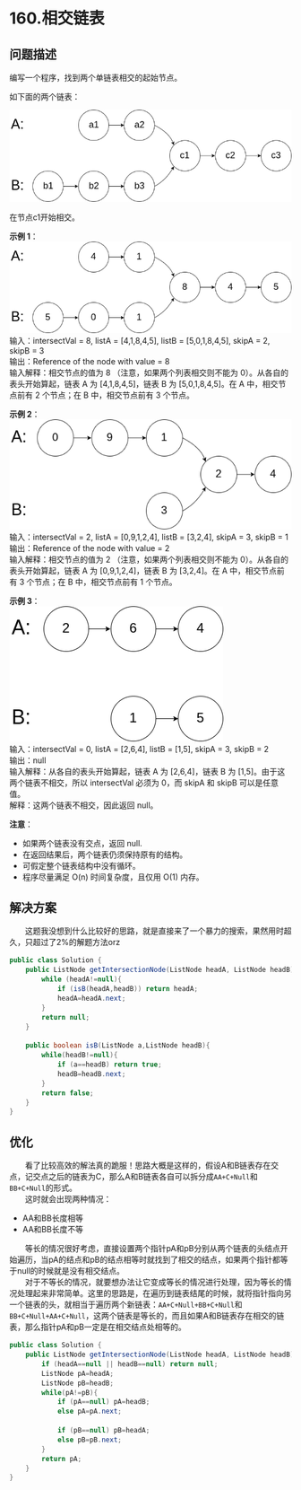 # 160.相交链表

## **问题描述**  

编写一个程序，找到两个单链表相交的起始节点。  

如下面的两个链表：  

![image](./1.png)  

在节点c1开始相交。  

**示例 1**：  
![image](./2.png)  
输入：intersectVal = 8, listA = [4,1,8,4,5], listB = [5,0,1,8,4,5], skipA = 2, skipB = 3  
输出：Reference of the node with value = 8  
输入解释：相交节点的值为 8 （注意，如果两个列表相交则不能为 0）。从各自的表头开始算起，链表 A 为 [4,1,8,4,5]，链表 B 为 [5,0,1,8,4,5]。在 A 中，相交节点前有 2 个节点；在 B 中，相交节点前有 3 个节点。  

**示例 2**：  
![image](./3.png)  
输入：intersectVal = 2, listA = [0,9,1,2,4], listB = [3,2,4], skipA = 3, skipB = 1  
输出：Reference of the node with value = 2  
输入解释：相交节点的值为 2 （注意，如果两个列表相交则不能为 0）。从各自的表头开始算起，链表 A 为 [0,9,1,2,4]，链表 B 为 [3,2,4]。在 A 中，相交节点前有 3 个节点；在 B 中，相交节点前有 1 个节点。  

**示例 3**：  
![image](./4.png)  
输入：intersectVal = 0, listA = [2,6,4], listB = [1,5], skipA = 3, skipB = 2  
输出：null  
输入解释：从各自的表头开始算起，链表 A 为 [2,6,4]，链表 B 为 [1,5]。由于这两个链表不相交，所以 intersectVal 必须为 0，而 skipA 和 skipB 可以是任意值。  
解释：这两个链表不相交，因此返回 null。  

**注意**：

* 如果两个链表没有交点，返回 null.
* 在返回结果后，两个链表仍须保持原有的结构。
* 可假定整个链表结构中没有循环。
* 程序尽量满足 O(n) 时间复杂度，且仅用 O(1) 内存。

## **解决方案**  

&emsp;&emsp;这题我没想到什么比较好的思路，就是直接来了一个暴力的搜索，果然用时超久，只超过了2%的解题方法orz

```java
public class Solution {
    public ListNode getIntersectionNode(ListNode headA, ListNode headB) {
        while (headA!=null){
            if (isB(headA,headB)) return headA;
            headA=headA.next;
        }
        return null;
    }
    
    public boolean isB(ListNode a,ListNode headB){
        while(headB!=null){
            if (a==headB) return true;
            headB=headB.next;
        }
        return false;
    }
}
```

## 优化

&emsp;&emsp;看了比较高效的解法真的跪服！思路大概是这样的，假设A和B链表存在交点，记交点之后的链表为C，那么A和B链表各自可以拆分成`AA+C+Null`和`BB+C+Null`的形式。  
&emsp;&emsp;这时就会出现两种情况：

* AA和BB长度相等
* AA和BB长度不等

&emsp;&emsp;等长的情况很好考虑，直接设置两个指针pA和pB分别从两个链表的头结点开始遍历，当pA的结点和pB的结点相等时就找到了相交的结点，如果两个指针都等于null的时候就是没有相交结点。  
&emsp;&emsp;对于不等长的情况，就要想办法让它变成等长的情况进行处理，因为等长的情况处理起来非常简单。这里的思路是，在遍历到链表结尾的时候，就将指针指向另一个链表的头，就相当于遍历两个新链表：`AA+C+Null+BB+C+Null`和`BB+C+Null+AA+C+Null`，这两个链表是等长的，而且如果A和B链表存在相交的链表，那么指针pA和pB一定是在相交结点处相等的。

```java
public class Solution {
    public ListNode getIntersectionNode(ListNode headA, ListNode headB) {
        if (headA==null || headB==null) return null;
        ListNode pA=headA;
        ListNode pB=headB;
        while(pA!=pB){
            if (pA==null) pA=headB;
            else pA=pA.next;
            
            if (pB==null) pB=headA;
            else pB=pB.next;
        }
        return pA;
    }
}
```